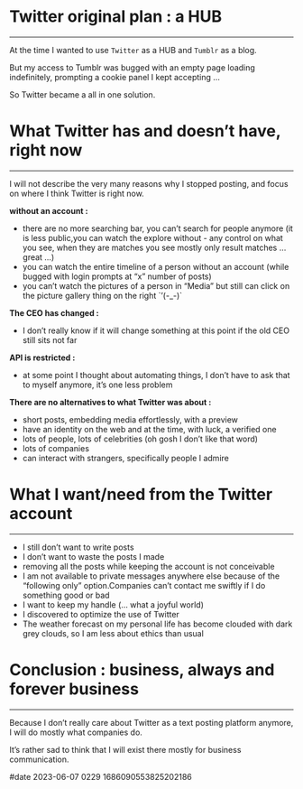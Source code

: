 <div id="date_2023-05-26 ">

<h1>Twitter original plan : a HUB</h1>
<hr>

At the time I wanted to use `Twitter` as a HUB and `Tumblr` as a blog.

But my access to Tumblr was bugged with an empty page loading indefinitely, prompting a cookie panel I kept accepting …

So Twitter became a all in one solution.

<h1>What Twitter has and doesn’t have, right now</h1>
<hr>

<p>I will not describe the very many reasons why I stopped posting, and focus on where I think Twitter is right now.</p>

<b><p>without an account :</p></b>
<ul>
	<li> there are no more searching bar, you can’t search for people anymore (it is less public,you can watch the explore without - any control on what you see, when they are matches you see mostly only result matches … great …)</li>
	<li> you can watch the entire timeline of a person without an account (while bugged with login prompts at “x” number of posts)</li>
	<li> you can’t watch the pictures of a person in “Media” but still can click on the picture gallery thing on the right `’(-_-)`</li>
</ul>

<b><p>The CEO has changed :</p></b>
<ul>
	<li> I don’t really know if it will change something at this point if the old CEO still sits not far</li>
</ul>

<b><p>API is restricted :</p></b>
<ul>
	<li> at some point I thought about automating things, I don’t have to ask that to myself anymore, it’s one less problem</li>
</ul>

<b><p>There are no alternatives to what Twitter was about :</p></b>
<ul>
	<li> short posts, embedding media effortlessly, with a preview</li>
	<li> have an identity on the web and at the time, with luck, a verified one</li>
	<li> lots of people, lots of celebrities (oh gosh I don’t like that word)</li>
	<li> lots of companies</li>
	<li> can interact with strangers, specifically people I admire</li>
</ul>

<h1>What I want/need from the Twitter account</h1>
<hr>

<ul>
	<li> I still don’t want to write posts</li>
	<li> I don’t want to waste the posts I made</li>
	<li> removing all the posts while keeping the account is not conceivable</li>
	<li> I am not available to private messages anywhere else because of the “following only” option.Companies can’t contact me swiftly if I do something good or bad</li>
	<li> I want to keep my handle (… what a joyful world)</li>
	<li> I discovered to optimize the use of Twitter</li>
<li> The weather forecast on my personal life has become clouded with dark grey clouds, so I am less about ethics than usual</li>
</ul>

<h1>Conclusion : business, always and forever business</h1>
<hr>

<p>Because I don’t really care about Twitter as a text posting platform anymore, I will do mostly what companies do.</p>

<p>It’s rather sad to think that I will exist there mostly for business communication.</p>

<p>#date 2023-06-07 0229 1686090553825202186</p>

</div>
